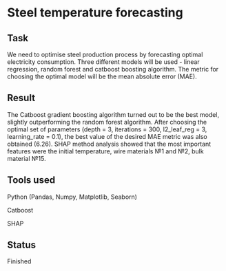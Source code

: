 # Steel temperature forecasting

## Task

We need to optimise steel production process by forecasting optimal electricity consumption. 
Three different models will be used - linear regression, random forest and catboost boosting algorithm. 
The metric for choosing the optimal model will be the mean absolute error (MAE).


## Result

The Catboost gradient boosting algorithm turned out to be the best model, slightly outperforming the random forest algorithm. 
After choosing the optimal set of parameters (depth = 3, iterations = 300, l2_leaf_reg = 3, learning_rate = 0.1), the best value of the desired MAE metric was also obtained (6.26).
SHAP method analysis showed that the most important features were the initial temperature, wire materials №1 and №2, bulk material №15.

## Tools used

Python (Pandas, Numpy, Matplotlib, Seaborn)

Catboost

SHAP


## Status

Finished
